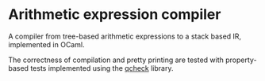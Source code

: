 # Arithmetic expression compiler

A compiler from tree-based arithmetic expressions to a stack based IR,
implemented in OCaml.

The correctness of compilation and pretty printing are tested with property-based
tests implemented using the [qcheck](https://github.com/c-cube/qcheck) library.
